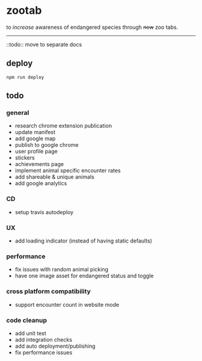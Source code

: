 # zootab

to _increase_ awareness of endangered species through ~~new~~ zoo tabs.

---
::todo:: move to separate docs

## deploy
`npm run deploy`

## todo
### general
- research chrome extension publication
- update manifest
- add google map
- publish to google chrome
- user profile page
- stickers
- achievements page
- implement animal specific encounter rates
- add shareable & unique animals
- add google analytics 

### CD
- setup travis autodeploy

### UX
- add loading indicator (instead of having static defaults)

### performance
- fix issues with random animal picking
- have one image asset for endangered status and toggle

### cross platform compatibility
- support encounter count in website mode 

### code cleanup
- add unit test
- add integration checks
- add auto deployment/publishing
- fix performance issues
